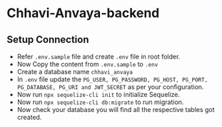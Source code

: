 # Chhavi-Anvaya-backend

## Setup Connection
- Refer ``` .env.sample ``` file and create ``` .env ``` file in root folder.
- Now Copy the content from ``` .env.sample ``` to ``` .env ``` 
- Create a database name ``` chhavi_anvaya ```
- In ``` .env ``` file update the ``` PG_USER, PG_PASSWORD, PG_HOST, PG_PORT, PG_DATABASE, PG_URI and JWT_SECRET ``` as per your configuration. 
- Now run ``` npx sequelize-cli init ``` to initialize Sequelize.
- Now run ``` npx sequelize-cli db:migrate ``` to run migration.
- Now check your database you will find all the respective tables got created. 